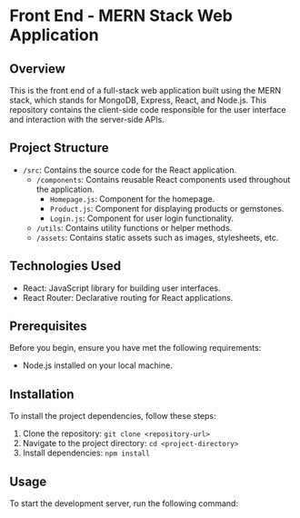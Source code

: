 # Front End - MERN Stack Web Application

## Overview
This is the front end of a full-stack web application built using the MERN stack, which stands for MongoDB, Express, React, and Node.js. This repository contains the client-side code responsible for the user interface and interaction with the server-side APIs.

## Project Structure
- `/src`: Contains the source code for the React application.
  - `/components`: Contains reusable React components used throughout the application.
    - `Homepage.js`: Component for the homepage.
    - `Product.js`: Component for displaying products or gemstones.
    - `Login.js`: Component for user login functionality.
  - `/utils`: Contains utility functions or helper methods.
  - `/assets`: Contains static assets such as images, stylesheets, etc.

## Technologies Used
- React: JavaScript library for building user interfaces.
- React Router: Declarative routing for React applications.

## Prerequisites
Before you begin, ensure you have met the following requirements:
- Node.js installed on your local machine.

## Installation
To install the project dependencies, follow these steps:
1. Clone the repository: `git clone <repository-url>`
2. Navigate to the project directory: `cd <project-directory>`
3. Install dependencies: `npm install`

## Usage
To start the development server, run the following command:
